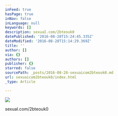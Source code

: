 ```yaml
---
inFeed: true
hasPage: true
inNav: false
inLanguage: null
keywords: []
description: sexuaI.com/2bteouk0
datePublished: '2016-08-28T15:24:45.335Z'
dateModified: '2016-08-28T15:14:29.369Z'
title: ''
author: []
via: {}
authors: []
publisher: {}
starred: false
sourcePath: _posts/2016-08-28-sexuaicom2bteouk0.md
url: sexuaicom2bteouk0/index.html
_type: Article

---
```

![](https://the-grid-user-content.s3-us-west-2.amazonaws.com/9da55370-d625-45aa-a727-dea92726893f.jpg)

sexuaI.com/2bteouk0